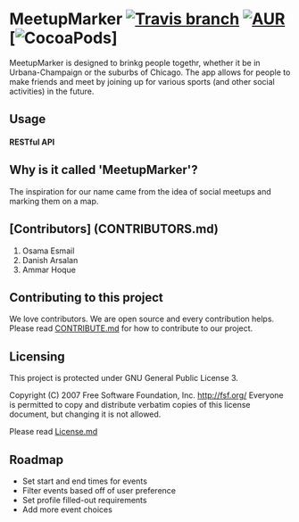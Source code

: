 # MeetupMarker [![Travis branch](https://img.shields.io/travis/rust-lang/rust/master.svg)]() [![AUR](https://img.shields.io/badge/License-GPL----3-green.svg)]() [![CocoaPods](https://img.shields.io/cocoapods/metrics/doc-percent/AFNetworking.svg)]

MeetupMarker is designed to brinkg people togethr, whether it be in Urbana-Champaign or the suburbs of Chicago. The app allows for people to make friends and meet by joining up for various sports (and other social activities) in the future.

## Usage
#### RESTful API


## Why is it called 'MeetupMarker'?
The inspiration for our name came from the idea of social meetups and marking them on a map.

## [Contributors] (CONTRIBUTORS.md)
1. Osama Esmail
2. Danish Arsalan
3. Ammar Hoque

## Contributing to this project
We love contributors. We are open source and every contribution helps. Please read [CONTRIBUTE.md](CONTRIBUTE.md) for how to contribute to our project.

## Licensing
This project is protected under GNU General Public License 3.

Copyright (C) 2007 Free Software Foundation, Inc. http://fsf.org/ Everyone is permitted to copy and distribute verbatim copies of this license document, but changing it is not allowed.

Please read [License.md](LICENSE.md)

## Roadmap
* Set start and end times for events
* Filter events based off of user preference
* Set profile filled-out requirements
* Add more event choices

